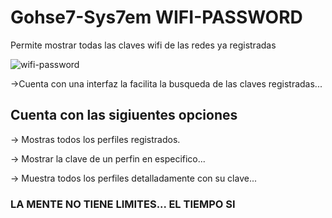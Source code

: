 # Gohse7-Sys7em WIFI-PASSWORD
Permite mostrar todas las claves wifi de las redes ya registradas

![wifi-password](https://github.com/gohset/WIFI-PASSWORD/assets/76674375/a98e803f-dfa0-4d5d-bf4f-0f79120a7853)

->Cuenta con una interfaz la facilita la busqueda de las claves registradas...

## Cuenta con las sigiuentes opciones

-> Mostras todos los perfiles registrados.

-> Mostrar la clave de un perfin en especifico...

-> Muestra todos los perfiles detalladamente con su clave...

### LA MENTE NO TIENE LIMITES... EL TIEMPO SI
